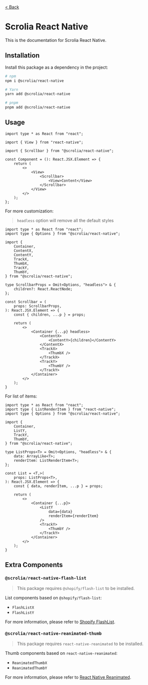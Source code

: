[< Back](../../README.md)

# Scrolia React Native

This is the documentation for Scrolia React Native.

## Installation

Install this package as a dependency in the project:

```sh
# npm
npm i @scrolia/react-native

# Yarn
yarn add @scrolia/react-native

# pnpm
pnpm add @scrolia/react-native
```

## Usage

```tsx
import type * as React from "react";

import { View } from "react-native";

import { Scrollbar } from "@scrolia/react-native";

const Component = (): React.JSX.Element => {
    return (
        <>
            <View>
                <Scrollbar>
                    <View>Content</View>
                </Scrollbar>
            </View>
        </>
    );
};
```

For more customization:

> `headless` option will remove all the default styles

```tsx
import type * as React from "react";
import type { Options } from "@scrolia/react-native";

import {
    Container,
    ContentX,
    ContentY,
    TrackX,
    ThumbX,
    TrackY,
    ThumbY,
} from "@scrolia/react-native";

type ScrollbarProps = Omit<Options, "headless"> & {
    children?: React.ReactNode;
};

const Scrollbar = (
    props: ScrollbarProps,
): React.JSX.Element => {
    const { children, ...p } = props;

    return (
        <>
            <Container {...p} headless>
                <ContentX>
                    <ContentY>{children}</ContentY>
                </ContentX>
                <TrackX>
                    <ThumbX />
                </TrackX>
                <TrackY>
                    <ThumbY />
                </TrackY>
            </Container>
        </>
    );
}
```

For list of items:

```tsx
import type * as React from "react";
import type { ListRenderItem } from "react-native";
import type { Options } from "@scrolia/react-native";

import {
    Container,
    ListY,
    TrackY,
    ThumbY,
} from "@scrolia/react-native";

type ListProps<T> = Omit<Options, "headless"> & {
    data: ArrayLike<T>;
    renderItem: ListRenderItem<T>;
};

const List = <T,>(
    props: ListProps<T>,
): React.JSX.Element => {
    const { data, renderItem, ...p } = props;

    return (
        <>
            <Container {...p}>
                <ListY
                    data={data}
                    renderItem={renderItem}
                />
                <TrackY>
                    <ThumbY />
                </TrackY>
            </Container>
        </>
    );
}
```

## Extra Components

### `@scrolia/react-native-flash-list`

> This package requires `@shopify/flash-list` to be installed.

List components based on `@shopify/flash-list`:

- `FlashListX`
- `FlashListY`

For more information,
please refer to
[Shopify FlashList](https://shopify.github.io/flash-list/).

### `@scrolia/react-native-reanimated-thumb`

> This package requires `react-native-reanimated` to be installed.

Thumb components based on `react-native-reanimated`:

- `ReanimatedThumbX`
- `ReanimatedThumbY`

For more information,
please refer to
[React Native Reanimated](https://docs.swmansion.com/react-native-reanimated/).
